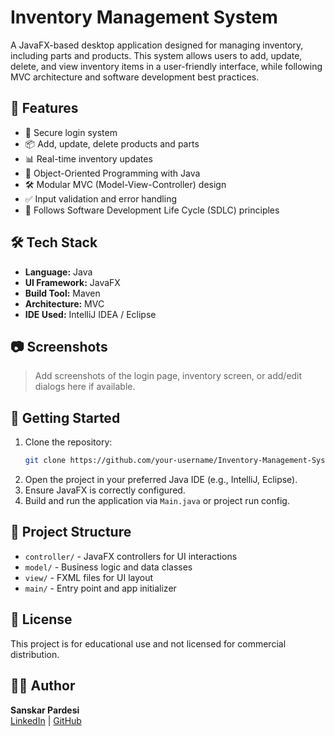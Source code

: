 
# Inventory Management System

A JavaFX-based desktop application designed for managing inventory, including parts and products. This system allows users to add, update, delete, and view inventory items in a user-friendly interface, while following MVC architecture and software development best practices.

## 📌 Features

- 🔐 Secure login system
- 📦 Add, update, delete products and parts
- 📊 Real-time inventory updates
- 🧠 Object-Oriented Programming with Java
- 🛠️ Modular MVC (Model-View-Controller) design
- ✅ Input validation and error handling
- 📁 Follows Software Development Life Cycle (SDLC) principles

## 🛠 Tech Stack

- **Language:** Java
- **UI Framework:** JavaFX
- **Build Tool:** Maven
- **Architecture:** MVC
- **IDE Used:** IntelliJ IDEA / Eclipse

## 📷 Screenshots

> Add screenshots of the login page, inventory screen, or add/edit dialogs here if available.

## 🚀 Getting Started

1. Clone the repository:
   ```bash
   git clone https://github.com/your-username/Inventory-Management-System.git
   ```
2. Open the project in your preferred Java IDE (e.g., IntelliJ, Eclipse).
3. Ensure JavaFX is correctly configured.
4. Build and run the application via `Main.java` or project run config.

## 📁 Project Structure

- `controller/` - JavaFX controllers for UI interactions
- `model/` - Business logic and data classes
- `view/` - FXML files for UI layout
- `main/` - Entry point and app initializer

## 📄 License

This project is for educational use and not licensed for commercial distribution.

## 🙋‍♂️ Author

**Sanskar Pardesi**  
[LinkedIn](https://www.linkedin.com/in/sanskarpardesi) | [GitHub](https://github.com/sppardesi75)

